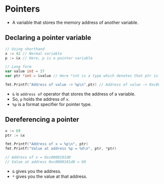 # Pointers

- A variable that stores the memory address of another variable.

## Declaring a pointer variable

```go
// Using shorthand
x := 42 // Normal variable
p := &x // Here, p is a pointer variable

// Long form
var value int = 37
var ptr *int = &value // Here *int is a type which denotes that ptr is a pointer type

fmt.Printf("Address of value -> %p\n",ptr) // Address of value -> 0xc0000101d0
```

- `&` is `address of` operator that stores the address of a variable.
- So, `p` holds the address of `x`.
- `%p` is a format specifier for pointer type.

## Dereferencing a pointer

```go
x := 69
ptr := &x

fmt.Printf("Address of x = %p\n", ptr)
fmt.Printf("Value at address %p = %d\n", ptr, *ptr)

// Address of x = 0xc0000101d0
// Value at address 0xc0000101d0 = 69
```

- `&` gives you the address.
- `*` gives you the value at that address.

